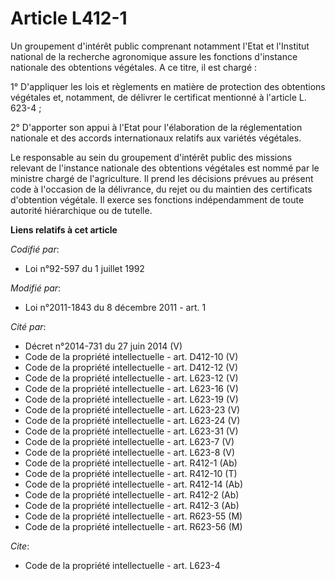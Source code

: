 # Article L412-1

Un groupement d'intérêt public comprenant notamment l'Etat et l'Institut national de la recherche agronomique assure les
fonctions d'instance nationale des obtentions végétales. A ce titre, il est chargé : 

1° D'appliquer les lois et règlements en matière de protection des obtentions végétales et, notamment, de délivrer le
certificat mentionné à l'article L. 623-4 ; 

2° D'apporter son appui à l'Etat pour l'élaboration de la réglementation nationale et des accords internationaux relatifs aux
variétés végétales. 

Le responsable au sein du groupement d'intérêt public des missions relevant de l'instance nationale des obtentions végétales
est nommé par le ministre chargé de l'agriculture. Il prend les décisions prévues au présent code à l'occasion de la
délivrance, du rejet ou du maintien des certificats d'obtention végétale. Il exerce ses fonctions indépendamment de toute
autorité hiérarchique ou de tutelle.

**Liens relatifs à cet article**

_Codifié par_:

  - Loi n°92-597 du 1 juillet 1992

_Modifié par_:

  - Loi n°2011-1843 du 8 décembre 2011 - art. 1

_Cité par_:

  - Décret n°2014-731 du 27 juin 2014 (V)
  - Code de la propriété intellectuelle - art. D412-10 (V)
  - Code de la propriété intellectuelle - art. D412-12 (V)
  - Code de la propriété intellectuelle - art. L623-12 (V)
  - Code de la propriété intellectuelle - art. L623-16 (V)
  - Code de la propriété intellectuelle - art. L623-19 (V)
  - Code de la propriété intellectuelle - art. L623-23 (V)
  - Code de la propriété intellectuelle - art. L623-24 (V)
  - Code de la propriété intellectuelle - art. L623-31 (V)
  - Code de la propriété intellectuelle - art. L623-7 (V)
  - Code de la propriété intellectuelle - art. L623-8 (V)
  - Code de la propriété intellectuelle - art. R412-1 (Ab)
  - Code de la propriété intellectuelle - art. R412-10 (T)
  - Code de la propriété intellectuelle - art. R412-14 (Ab)
  - Code de la propriété intellectuelle - art. R412-2 (Ab)
  - Code de la propriété intellectuelle - art. R412-3 (Ab)
  - Code de la propriété intellectuelle - art. R623-55 (M)
  - Code de la propriété intellectuelle - art. R623-56 (M)

_Cite_:

  - Code de la propriété intellectuelle - art. L623-4
